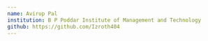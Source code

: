 ```yaml
---
name: Avirup Pal
institution: B P Poddar Institute of Management and Technology
github: https://github.com/Izroth404
---
```

